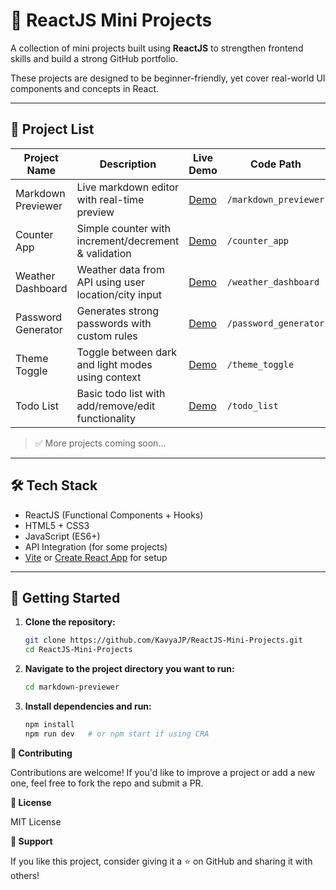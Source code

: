 # 🚀 ReactJS Mini Projects

A collection of mini projects built using **ReactJS** to strengthen frontend skills and build a strong GitHub portfolio.

These projects are designed to be beginner-friendly, yet cover real-world UI components and concepts in React.

---

## 📁 Project List

| Project Name       | Description                                          | Live Demo | Code Path             |
| ------------------ | ---------------------------------------------------- | --------- | --------------------- |
| Markdown Previewer | Live markdown editor with real-time preview          | [Demo](#) | `/markdown_previewer` |
| Counter App        | Simple counter with increment/decrement & validation | [Demo](#) | `/counter_app`        |
| Weather Dashboard  | Weather data from API using user location/city input | [Demo](#) | `/weather_dashboard`  |
| Password Generator | Generates strong passwords with custom rules         | [Demo](#) | `/password_generator` |
| Theme Toggle       | Toggle between dark and light modes using context    | [Demo](#) | `/theme_toggle`       |
| Todo List          | Basic todo list with add/remove/edit functionality   | [Demo](#) | `/todo_list`          |

> ✅ More projects coming soon...

---

## 🛠️ Tech Stack

- ReactJS (Functional Components + Hooks)
- HTML5 + CSS3
- JavaScript (ES6+)
- API Integration (for some projects)
- [Vite](https://vitejs.dev/) or [Create React App](https://create-react-app.dev/) for setup

---

## 🚀 Getting Started

1. **Clone the repository:**

   ```bash
   git clone https://github.com/KavyaJP/ReactJS-Mini-Projects.git
   cd ReactJS-Mini-Projects
   ```

2. **Navigate to the project directory you want to run:**

   ```bash
   cd markdown-previewer
   ```

3. **Install dependencies and run:**

   ```bash
   npm install
   npm run dev   # or npm start if using CRA
   ```

**🤝 Contributing**

Contributions are welcome! If you'd like to improve a project or add a new one, feel free to fork the repo and submit a PR.

**📄 License**

MIT License

**🌟 Support**

If you like this project, consider giving it a ⭐️ on GitHub and sharing it with others!
